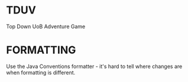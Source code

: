 TDUV
====

Top Down UoB Adventure Game

FORMATTING
====

Use the Java Conventions formatter - it's hard to tell where changes are when formatting is different.

